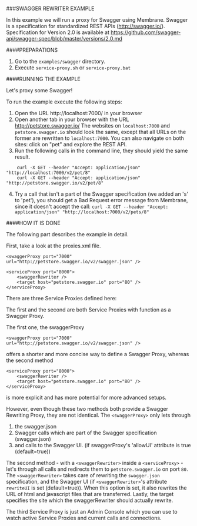 ###SWAGGER REWRITER EXAMPLE

In this example we will run a proxy for Swagger using Membrane.
Swagger is a specification for standardized REST APIs (http://swagger.io/).
Specification for Version 2.0 is available at
  https://github.com/swagger-api/swagger-spec/blob/master/versions/2.0.md



####PREPARATIONS

1.	Go to the `examples/swagger` directory.
2.	Execute `service-proxy.sh` or `service-proxy.bat`


####RUNNING THE EXAMPLE

Let's proxy some Swagger!

To run the example execute the following steps:

1.	Open the URL http://localhost:7000/ in your browser
2.	Open another tab in your browser with the URL http://petstore.swagger.io/
	The websites on `localhost:7000` and `petstore.swagger.io` should look the same,
	except that all URLs on the former are rewritten to `localhost:7000`.
	You can also navigate on both sites: click on "pet" and explore the REST API.
3.	Run the following calls in the command line, they should yield the same result.
```
	curl -X GET --header "Accept: application/json" "http://localhost:7000/v2/pet/8"
	curl -X GET --header "Accept: application/json" "http://petstore.swagger.io/v2/pet/8"
```

4.	Try a call that isn't a part of the Swagger specification (we added an 's' to 'pet'),
	you should get a Bad Request error message from Membrane, since it doesn't accept the call:
	`curl -X GET --header "Accept: application/json" "http://localhost:7000/v2/pets/8"`


####HOW IT IS DONE

The following part describes the example in detail.

First, take a look at the proxies.xml file.
```
<swaggerProxy port="7000" url="http://petstore.swagger.io/v2/swagger.json" />

<serviceProxy port="8000">
	<swaggerRewriter />
	<target host="petstore.swagger.io" port="80" />
</serviceProxy>
```
There are three Service Proxies defined here:

The first and the second are both Service Proxies with function as a Swagger
Proxy.

The first one, the swaggerProxy
```
<swaggerProxy port="7000" url="http://petstore.swagger.io/v2/swagger.json" />
```
offers a shorter and more concise way to define a Swagger Proxy,
whereas the second method
```
<serviceProxy port="8000">
	<swaggerRewriter />
	<target host="petstore.swagger.io" port="80" />
</serviceProxy>
```
is more explicit and has more potential for more advanced setups.

However, even though these two methods both provide a Swagger Rewriting Proxy,
they are not identical.
The `<swaggerProxy>` only lets through
1) the swagger.json
2) Swagger calls which are part of the Swagger specification (swagger.json)
3) and calls to the Swagger UI. (if swaggerProxy's 'allowUI' attribute is true (default=true))

The second method - with a `<swaggerRewriter>` inside a `<serviceProxy>` - let's through
all calls and redirects them to `petstore.swagger.io` on port `80.`
The `<swaggerRewriter>` takes care of rewriting the `swagger.json` specification, and
the Swagger UI (if `<swaggerRewriter>`'s attribute `rewriteUI` is set (default=true)).
When this option is set, it also rewrites the URL of html and javascript files
that are transferred.
Lastly, the target specifies the site which the swaggerRewriter should actually
rewrite.

The third Service Proxy is just an Admin Console which you can use to watch
active Service Proxies and current calls and connections.
